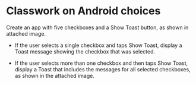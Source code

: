 # Classwork on Android choices

Create an app with five checkboxes and a Show Toast button, as shown in attached image.

* If the user selects a single checkbox and taps Show Toast, display a Toast message showing the checkbox that was selected.

* If the user selects more than one checkbox and then taps Show Toast, display a Toast that includes the messages for all selected checkboxes, as shown in the attached image.



